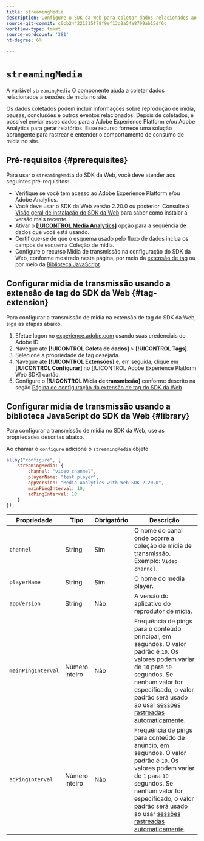 ```yaml
---
title: streamingMedia
description: Configure o SDK da Web para coletar dados relacionados ao uso de mídia em suas propriedades da Web.
source-git-commit: c0cb244221215f78f9ef13d8a54a8799ab15df6c
workflow-type: tm+mt
source-wordcount: '381'
ht-degree: 6%

---
```



# `streamingMedia`

A variável `streamingMedia` O componente ajuda a coletar dados relacionados a sessões de mídia no site.

Os dados coletados podem incluir informações sobre reprodução de mídia, pausas, conclusões e outros eventos relacionados. Depois de coletados, é possível enviar esses dados para a Adobe Experience Platform e/ou Adobe Analytics para gerar relatórios. Esse recurso fornece uma solução abrangente para rastrear e entender o comportamento de consumo de mídia no site.

## Pré-requisitos {#prerequisites}

Para usar o `streamingMedia` do SDK da Web, você deve atender aos seguintes pré-requisitos:

* Verifique se você tem acesso ao Adobe Experience Platform e/ou Adobe Analytics.
* Você deve usar o SDK da Web versão 2.20.0 ou posterior. Consulte a [Visão geral de instalação do SDK da Web](../../install/overview.md) para saber como instalar a versão mais recente.
* Ativar o **[[!UICONTROL Media Analytics]](../../../datastreams/configure.md#advanced-options)** opção para a sequência de dados que você está usando.
* Certifique-se de que o esquema usado pelo fluxo de dados inclua os campos de esquema Coleção de mídia.
* Configure o recurso Mídia de transmissão na configuração do SDK da Web, conforme mostrado nesta página, por meio da [extensão de tag](#tag-extension) ou por meio da [Biblioteca JavaScript](#library).

## Configurar mídia de transmissão usando a extensão de tag do SDK da Web {#tag-extension}

Para configurar a transmissão de mídia na extensão de tag do SDK da Web, siga as etapas abaixo.

1. Efetue logon no [experience.adobe.com](https://experience.adobe.com) usando suas credenciais do Adobe ID.
1. Navegue até **[!UICONTROL Coleta de dados]** > **[!UICONTROL Tags]**.
1. Selecione a propriedade de tag desejada.
1. Navegue até **[!UICONTROL Extensões]** e, em seguida, clique em **[!UICONTROL Configurar]** no [!UICONTROL Adobe Experience Platform Web SDK] cartão.
1. Configure o **[!UICONTROL Mídia de transmissão]** conforme descrito na seção [Página de configuração da extensão de tag do SDK da Web](../../../tags/extensions/client/web-sdk/web-sdk-extension-configuration.md#media-collection).

## Configurar mídia de transmissão usando a biblioteca JavaScript do SDK da Web {#library}

Para configurar a transmissão de mídia no SDK da Web, use as propriedades descritas abaixo.

Ao chamar o `configure` adicione o `streamingMedia` objeto.

```js
alloy("configure", {
    streamingMedia: {
        channel: "video channel",
        playerName: "test player",
        appVersion: "Media Analytics with Web SDK 2.20.0",
        mainPingInterval: 10,
        adPingInterval: 10
    }
});
```

| Propriedade | Tipo | Obrigatório | Descrição |
|---------|----------|---------|---------|
| `channel` | String | Sim | O nome do canal onde ocorre a coleção de mídia de transmissão. Exemplo: `Video channel`. |
| `playerName` | String | Sim | O nome do media player. |
| `appVersion` | String | Não | A versão do aplicativo do reprodutor de mídia. |
| `mainPingInterval` | Número inteiro | Não | Frequência de pings para o conteúdo principal, em segundos. O valor padrão é `10`. Os valores podem variar de `10` para `50` segundos.  Se nenhum valor for especificado, o valor padrão será usado ao usar [sessões rastreadas automaticamente](../createmediasession.md#automatic). |
| `adPingInterval` | Número inteiro | Não | Frequência de pings para conteúdo de anúncio, em segundos. O valor padrão é `10`. Os valores podem variar de `1` para `10` segundos. Se nenhum valor for especificado, o valor padrão será usado ao usar [sessões rastreadas automaticamente](../createmediasession.md#automatic). |

